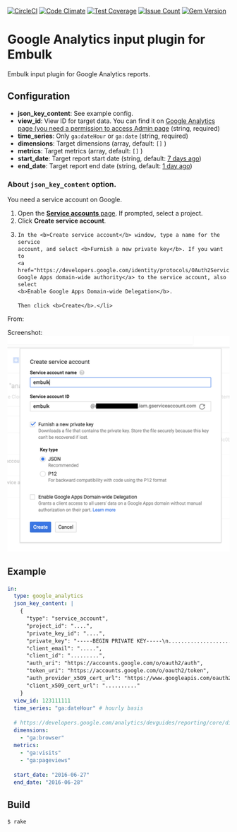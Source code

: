 [![CircleCI](https://circleci.com/gh/treasure-data/embulk-input-google_analytics/tree/master.svg?style=svg)](https://circleci.com/gh/treasure-data/embulk-input-google_analytics/tree/master)
[![Code Climate](https://codeclimate.com/github/treasure-data/embulk-input-google_analytics/badges/gpa.svg)](https://codeclimate.com/github/treasure-data/embulk-input-google_analytics)
[![Test Coverage](https://codeclimate.com/github/treasure-data/embulk-input-google_analytics/badges/coverage.svg)](https://codeclimate.com/github/treasure-data/embulk-input-google_analytics/coverage)
[![Issue Count](https://codeclimate.com/github/treasure-data/embulk-input-google_analytics/badges/issue_count.svg)](https://codeclimate.com/github/treasure-data/embulk-input-google_analytics)
[![Gem Version](https://badge.fury.io/rb/embulk-input-google_analytics.svg)](https://badge.fury.io/rb/embulk-input-google_analytics)

# Google Analytics input plugin for Embulk

Embulk input plugin for Google Analytics reports.

## Configuration

- **json_key_content**: See example config.
- **view_id**: View ID for target data. You can find it on [Google Analytics page (you need a permission to access Admin page](https://lucidpress.zendesk.com/hc/en-us/articles/207335356-Find-your-Google-Analytics-Tracking-ID-View-ID) (string, required)
- **time_series**: Only `ga:dateHour` or `ga:date` (string, required)
- **dimensions**: Target dimensions (array, default: `[]` )
- **metrics**: Target metrics (array, default: `[]` )
- **start_date**: Target report start date (string, default: [7 days ago](https://developers.google.com/analytics/devguides/reporting/core/v4/rest/v4/reports/batchGet#reportrequest))
- **end_date**: Target report end date (string, default: [1 day ago](https://developers.google.com/analytics/devguides/reporting/core/v4/rest/v4/reports/batchGet#reportrequest))

### About `json_key_content` option.

You need a service account on Google.

<ol>
  <li>Open the <a href="https://console.developers.google.com/permissions/serviceaccounts"><b>Service accounts</b> page</a>. If prompted,
select a project.</li>
  <li>Click <b>Create service account</b>.</li>
  <li>
    
    In the <b>Create service account</b> window, type a name for the service
    account, and select <b>Furnish a new private key</b>. If you want to
    <a href="https://developers.google.com/identity/protocols/OAuth2ServiceAccount#delegatingauthority">grant
    Google Apps domain-wide authority</a> to the service account, also select
    <b>Enable Google Apps Domain-wide Delegation</b>.
    
    Then click <b>Create</b>.</li>
</ol>
From: <https://developers.google.com/identity/protocols/OAuth2ServiceAccount>

Screenshot: ![Service Account](./service_account.png)


## Example

```yaml
in:
  type: google_analytics
  json_key_content: |
    {
      "type": "service_account",
      "project_id": "....",
      "private_key_id": "....",
      "private_key": "-----BEGIN PRIVATE KEY-----\n..........................\n-----END PRIVATE KEY-----\n",
      "client_email": ".....",
      "client_id": ".........",
      "auth_uri": "https://accounts.google.com/o/oauth2/auth",
      "token_uri": "https://accounts.google.com/o/oauth2/token",
      "auth_provider_x509_cert_url": "https://www.googleapis.com/oauth2/v1/certs",
      "client_x509_cert_url": ".........."
    }
  view_id: 123111111
  time_series: "ga:dateHour" # hourly basis
 
  # https://developers.google.com/analytics/devguides/reporting/core/dimsmets
  dimensions:
    - "ga:browser"
  metrics:
    - "ga:visits"
    - "ga:pageviews"

  start_date: "2016-06-27"
  end_date: "2016-06-28"
```


## Build

```
$ rake
```
